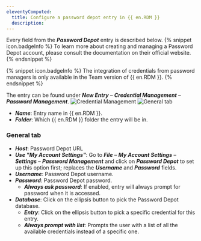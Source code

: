 ```yaml
---
eleventyComputed:
  title: Configure a password depot entry in {{ en.RDM }}
  description:
---
```

Every field from the ***Password Depot*** entry is described below.
{% snippet icon.badgeInfo %}
To learn more about creating and managing a Password Depot account, please consult the documentation on their official website.
{% endsnippet %}

{% snippet icon.badgeInfo %}
The integration of credentials from password managers is only available in the Team version of {{ en.RDM }}.
{% endsnippet %}

The entry can be found under ***New Entry*** – ***Credential Management*** – ***Password Management***.
![Credential Management](https://cdnweb.devolutions.net/docs/docs_en_kb_KB0086.png)
![General tab](https://cdnweb.devolutions.net/docs/docs_en_kb_KB0087.png)
* ***Name***: Entry name in {{ en.RDM }}.
* ***Folder***: Which {{ en.RDM }} folder the entry will be in.

### General tab
* ***Host***: Password Depot URL
* ***Use "My Account Settings"***: Go to ***File*** – ***My Account Settings*** – ***Settings*** – ***Password Management*** and click on ***Password Depot*** to set up this option first; replaces the ***Username*** and ***Password*** fields.
* ***Username***: Password Depot username.
* ***Password***: Password Depot password.
  * ***Always ask password***: If enabled, entry will always prompt for password when it is accessed.
* ***Database***: Click on the ellipsis button to pick the Password Depot database.
  * ***Entry***: Click on the ellipsis button to pick a specific credential for this entry.
  * ***Always prompt with list***: Prompts the user with a list of all the available credentials instead of a specific one.
